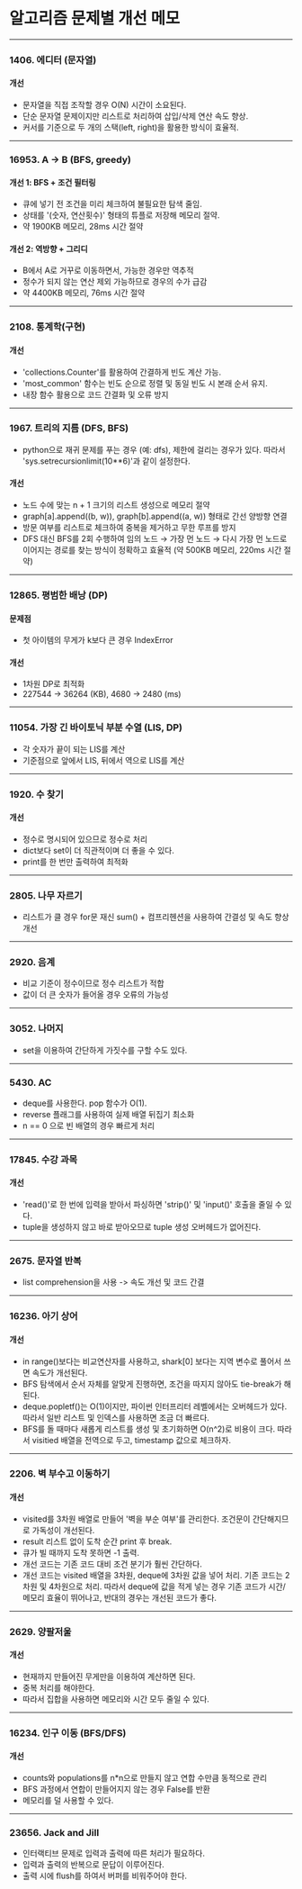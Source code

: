 # 알고리즘 문제별 개선 메모

---

### 1406. 에디터 (문자열) 
#### 개선
- 문자열을 직접 조작할 경우 O(N) 시간이 소요된다.
- 단순 문자열 문제이지만 리스트로 처리하여 삽입/삭제 연산 속도 향상.
- 커서를 기준으로 두 개의 스택(left, right)을 활용한 방식이 효율적.

---

### 16953. A → B (BFS, greedy)
#### 개선 1: BFS + 조건 필터링
- 큐에 넣기 전 조건을 미리 체크하여 불필요한 탐색 줄임.
- 상태를 '(숫자, 연산횟수)' 형태의 튜플로 저장해 메모리 절약.
- 약 1900KB 메모리, 28ms 시간 절약
#### 개선 2: 역방향 + 그리디
- B에서 A로 거꾸로 이동하면서, 가능한 경우만 역추적
- 정수가 되지 않는 연산 제외 가능하므로 경우의 수가 급감
- 약 4400KB 메모리, 76ms 시간 절약

---

### 2108. 통계학(구현)
#### 개선
- 'collections.Counter'를 활용하여 간결하게 빈도 계산 가능.
- 'most_common' 함수는 빈도 순으로 정렬 및 동일 빈도 시 본래 순서 유지.
- 내장 함수 활용으로 코드 간결화 및 오류 방지

---

### 1967. 트리의 지름 (DFS, BFS)
- python으로 재귀 문제를 푸는 경우 (예: dfs), 제한에 걸리는 경우가 있다. 따라서 'sys.setrecursionlimit(10**6)'과 같이 설정한다.
#### 개선
- 노드 수에 맞는 n + 1 크기의 리스트 생성으로 메모리 절약
- graph[a].append((b, w)), graph[b].append((a, w)) 형태로 간선 양방향 연결
- 방문 여부를 리스트로 체크하여 중복을 제거하고 무한 루프를 방지
- DFS 대신 BFS를 2회 수행하여 임의 노드 → 가장 먼 노드 → 다시 가장 먼 노드로 이어지는 경로를 찾는 방식이 정확하고 효율적 (약 500KB 메모리, 220ms 시간 절약)

---

### 12865. 평범한 배낭 (DP)
#### 문제점
- 첫 아이템의 무게가 k보다 큰 경우 IndexError
#### 개선
- 1차원 DP로 최적화
- 227544 -> 36264 (KB), 4680 -> 2480 (ms)

---

### 11054. 가장 긴 바이토닉 부분 수열 (LIS, DP)
- 각 숫자가 끝이 되는 LIS를 계산
- 기준점으로 앞에서 LIS, 뒤에서 역으로 LIS를 계산

---

### 1920. 수 찾기
#### 개선
- 정수로 명시되어 있으므로 정수로 처리
- dict보다 set이 더 직관적이며 더 좋을 수 있다.
- print를 한 번만 출력하여 최적화

---

### 2805. 나무 자르기
- 리스트가 클 경우 for문 재신 sum() + 컴프리헨션을 사용하여 간결성 및 속도 향상 개선

---

### 2920. 음계
- 비교 기준이 정수이므로 정수 리스트가 적합
- 값이 더 큰 숫자가 들어올 경우 오류의 가능성

---

### 3052. 나머지
- set을 이용하여 간단하게 가짓수를 구할 수도 있다.

---

### 5430. AC
- deque를 사용한다. pop 함수가 O(1).
- reverse 플래그를 사용하여 실제 배열 뒤집기 최소화
- n == 0 으로 빈 배열의 경우 빠르게 처리

---

### 17845. 수강 과목
#### 개선
- 'read()'로 한 번에 입력을 받아서 파싱하면 'strip()' 및 'input()' 호출을 줄일 수 있다.
- tuple을 생성하지 않고 바로 받아오므로 tuple 생성 오버헤드가 없어진다.

---

### 2675. 문자열 반복
- list comprehension을 사용 -> 속도 개선 및 코드 간결

---

### 16236. 아기 상어
#### 개선
- in range()보다는 비교연산자를 사용하고, shark[0] 보다는 지역 변수로 풀어서 쓰면 속도가 개선된다.
- BFS 탐색에서 순서 자체를 알맞게 진행하면, 조건을 따지지 않아도 tie-break가 해된다.
- deque.popletf()는 O(1)이지만, 파이썬 인터프리터 레벨에서는 오버헤드가 있다. 따라서 일반 리스트 및 인덱스를 사용하면 조금 더 빠르다.
- BFS를 돌 때마다 새롭게 리스트를 생성 및 초기화하면 O(n^2)로 비용이 크다. 따라서 visitied 배열을 전역으로 두고, timestamp 값으로 체크하자.

---

### 2206. 벽 부수고 이동하기
#### 개선
- visited를 3차원 배열로 만들어 '벽을 부순 여부'를 관리한다. 조건문이 간단해지므로 가독성이 개선된다.
- result 리스트 없이 도착 순간 print 후 break.
- 큐가 빌 때까지 도착 못하면 -1 출력.
- 개선 코드는 기존 코드 대비 조건 분기가 훨씬 간단하다.
- 개선 코드는 visited 배열을 3차원, deque에 3차원 값을 넣어 처리. 기존 코드는 2차원 및 4차원으로 처리. 따라서 deque에 값을 적게 넣는 경우 기존 코드가 시간/메모리 효율이 뛰어나고, 반대의 경우는 개선된 코드가 좋다.

---

### 2629. 양팔저울
#### 개선
- 현재까지 만들어진 무게만을 이용하여 계산하면 된다.
- 중복 처리를 해야한다.
- 따라서 집합을 사용하면 메모리와 시간 모두 줄일 수 있다.

---

### 16234. 인구 이동 (BFS/DFS)
#### 개선
- counts와 populations를 n*n으로 만들지 않고 연합 수만큼 동적으로 관리
- BFS 과정에서 연합이 만들어지지 않는 경우 False를 반환
- 메모리를 덜 사용할 수 있다.

---

### 23656. Jack and Jill
- 인터랙티브 문제로 입력과 출력에 따른 처리가 필요하다.
- 입력과 출력의 반복으로 문답이 이루어진다.
- 출력 시에 flush를 하여서 버퍼를 비워주어야 한다.